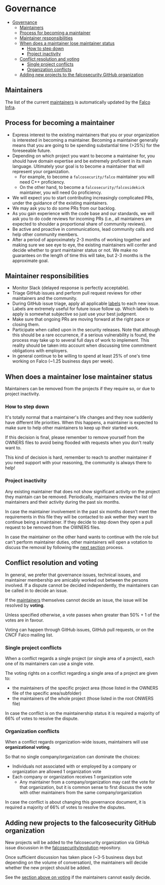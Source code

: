 # Governance

- [Governance](#governance)
  - [Maintainers](#maintainers)
  - [Process for becoming a maintainer](#process-for-becoming-a-maintainer)
  - [Maintainer responsibilities](#maintainer-responsibilities)
  - [When does a maintainer lose maintainer status](#when-does-a-maintainer-lose-maintainer-status)
    - [How to step down](#how-to-step-down)
    - [Project inactivity](#project-inactivity)
  - [Conflict resolution and voting](#conflict-resolution-and-voting)
    - [Single project conflicts](#single-project-conflicts)
    - [Organization conflicts](#organization-conflicts)
  - [Adding new projects to the falcosecurity GitHub organization](#adding-new-projects-to-the-falcosecurity-github-organization)

## Maintainers

The list of the current [maintainers](./maintainers.yaml) is automatically updated by the [Falco Infra](https://github.com/falcosecurity/test-infra).

## Process for becoming a maintainer

* Express interest to the existing maintainers that you or your organization is interested in becoming a
  maintainer. Becoming a maintainer generally means that you are going to be spending substantial
  time (>25%) for the foreseeable future.
* Depending on which project you want to become a maintainer for, you should have domain expertise and be extremely
  proficient in its main language. Ultimately your goal is to become a maintainer that will represent your
  organization.
  * For example, to become a `falcosecurity/falco` maintainer you will need C++ proficiency.
  * On the other hand, to become a `falcosecurity/falcosidekick` maintainer, you will need Go proficiency.
* We will expect you to start contributing increasingly complicated PRs, under the guidance
  of the existing maintainers.
* We may ask you to do some PRs from our backlog.
* As you gain experience with the code base and our standards, we will ask you to do code reviews
  for incoming PRs (i.e., all maintainers are expected to shoulder a proportional share of
  community reviews).
* Be active and proactive in communications, lead community calls and help other community members.
* After a period of approximately 2-3 months of working together and making sure we see eye to eye,
  the existing maintainers will confer and decide whether to grant maintainer status or not.
  We make no guarantees on the length of time this will take, but 2-3 months is the approximate
  goal.

## Maintainer responsibilities

* Monitor Slack (delayed response is perfectly acceptable).
* Triage GitHub issues and perform pull request reviews for other maintainers and the community.
* During GitHub issue triage, apply all applicable [labels](https://github.com/falcosecurity/falco/labels)
  to each new issue. Labels are extremely useful for future issue follow up. Which labels to apply
  is somewhat subjective so just use your best judgment.
* Make sure that ongoing PRs are moving forward at the right pace or closing them.
* Participate when called upon in the security releases. Note that although this should be a rare
  occurrence, if a serious vulnerability is found, the process may take up to several full days of
  work to implement. This reality should be taken into account when discussing time commitment
  obligations with employers.
* In general continue to be willing to spend at least 25% of one's time working on Falco (~1.25
  business days per week).

## When does a maintainer lose maintainer status

Maintainers can be removed from the projects if they require so, or due to project inactivity.

### How to step down

It's totally normal that a maintainer's life changes and they now suddenly have different life priorities.
When this happens, a maintainer is expected to make sure to help other maintainers to keep up their started work.

If this decision is final, please remember to remove yourself from the OWNERS files to avoid being flooded with requests
when you don't really want to.

This kind of decision is hard, remember to reach to another maintainer if you need support with your reasoning, the community
is always there to help!

### Project inactivity

Any existing maintainer that does not show significant activity on the project they maintain can be removed.
Periodically, maintainers review the list of maintainers and their activity during the past six months.

In case the maintainer involvement in the past six months doesn't meet the requirements in this file they will be contacted
to ask wether they want to continue being a maintainer. If they decide to step down they open a pull request to be removed
from the OWNERS files.

In case the maintainer on the other hand wants to continue with the role but can't perform maintainer duties, other maintainers
will open a votation to discuss the removal by following the [next section](#conflict-resolution-and-voting) process.

## Conflict resolution and voting

In general, we prefer that governance issues, technical issues, and maintainer membership are amicably worked out
between the persons involved. If a dispute cannot be decided independently, the maintainers can be
called in to decide an issue.

If the [maintainers](maintainers.yaml) themselves cannot decide an issue, the issue will be resolved by **voting**.

Unless specified otherwise, a vote passes when greater than 50% + 1 of the votes are in favour.

Voting can happen through GitHub issues, GitHub pull requests, or on the CNCF Falco mailing list.

### Single project conflicts

When a conflict regards a single project (or single area of a project), each one of its maintainers can use a single vote.

The voting rights on a conflict regarding a single area of a project are given to:

- the maintainers of the specific project area (those listed in the OWNERS file of the specific area/subfolder)
- the maintainers of the whole project (those listed in the root ONWERS file)

In case the conflict is on the maintainership status it is required a majority of 66% of votes to resolve the dispute.

### Organization conflicts

When a conflict regards organization-wide issues, maintainers will use **organizational voting**.

So that no single company/organization can dominate the choices:

- Individuals not associated with or employed by a company or organization are allowed 1 organization vote
- Each company or organization receives 1 organization vote
  - Any maintainer from a company/organization may cast the vote for that organization, but it is common sense to first discuss the vote with other maintainers from the same company/organization

In case the conflict is about changing this governance document, it is required a majority of 66% of votes
to resolve the disputes.

## Adding new projects to the falcosecurity GitHub organization

New projects will be added to the falcosecurity organization via GitHub issue discussion in the
[falcosecurity/evolution](https://github.com/falcosecurity/evolution) repository.

Once sufficient discussion has taken place (~3-5 business days but depending on the volume of conversation), the maintainers will
decide whether the new project should be added.

See the [section above on voting](#conflict-resolution-and-voting) if the maintainers cannot easily decide.
